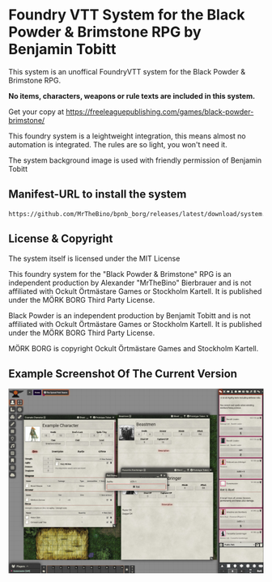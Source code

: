# Foundry VTT System for the Black Powder & Brimstone RPG by Benjamin Tobitt

This system is an unoffical FoundryVTT system for the Black Powder & Brimstone RPG. 

**No items, characters, weapons or rule texts are included in this system.**

Get your copy at https://freeleaguepublishing.com/games/black-powder-brimstone/

This foundry system is a leightweight integration, this means almost no automation is integrated. The rules
are so light, you won't need it.

The system background image is used with friendly permission of Benjamin Tobitt

## Manifest-URL to install the system

    https://github.com/MrTheBino/bpnb_borg/releases/latest/download/system.json
    
## License & Copyright

The system itself is licensed under the MIT License

This foundry system for the "Black Powder & Brimstone" RPG is an independent production by Alexander "MrTheBino" Bierbrauer and is not affiliated with Ockult Örtmästare Games or Stockholm Kartell. It is published under the MÖRK BORG Third Party License.

Black Powder is an independent production by Benjamit Tobitt and is not affiliated with Ockult Örtmästare Games or Stockholm Kartell. It is published under the MÖRK BORG Third Party License.

MÖRK BORG is copyright Ockult Örtmästare Games and Stockholm Kartell. 

## Example Screenshot Of The Current Version
![image info](screenshot.jpg)